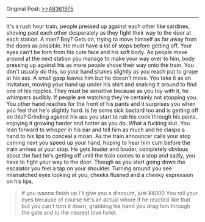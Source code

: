 Original Post: [>>48361975](https://warosu.org/vt/thread/S48306673#p48361975)
***
It's a rush hour train, people pressed up against each other like sardines, shoving past each other desperately as they fight their way to the door at each station. A man? Boy? Gets on, trying to move himself as far away from the doors as possible. He must have a lot of stops before getting off. Your eyes can't be torn from his cute face and his soft body. As people move around at the next station you manage to make your way over to him, body pressing up against his as more people shove their way onto the train.
You don't usually do this, so your hand shakes slightly as you reach put to grope at his ass. A small gasp leaves him but he doesn't move. You take it as an invitation, moving your hand up under his shirt and snaking it around to find one of his nipples. They must be sensitive because as you toy with it, he whimpers audibly. If people are watching they're certainly not stopping you. You other hand reaches for the front of his pants and it surprises you when you feel that he's slightly hard. Is he some sick bastard too and is getting off on this? Grinding against his ass you start to rub his cock through his pants, enjoying it growing harder and hotter as you do. What a fucking slut. You lean forward to whisper in his ear and tell him as much and he clasps a hand to his lips to conceal a moan.
As the train announcer calls your stop coming next you speed up your hand, hoping to hear him cum before the train arrives at your stop. He gets louder and louder, completely obvious about the fact he's getting off until the train comes to a stop and sadly, you have to fight your way to the door. Though as you start going down the escalator you feel a tap on your shoulder. Turning around you see mismatched eyes looking at you, cheeks flushed and a cheeky expression on his lips.
>If you wanna finish up I'll give you a discount, just ¥4000 
You roll your eyes because of course he's an actual whore if he reacted like that but you can't turn it down, grabbing his hand you drag him through the gate and to the nearest love hotel.